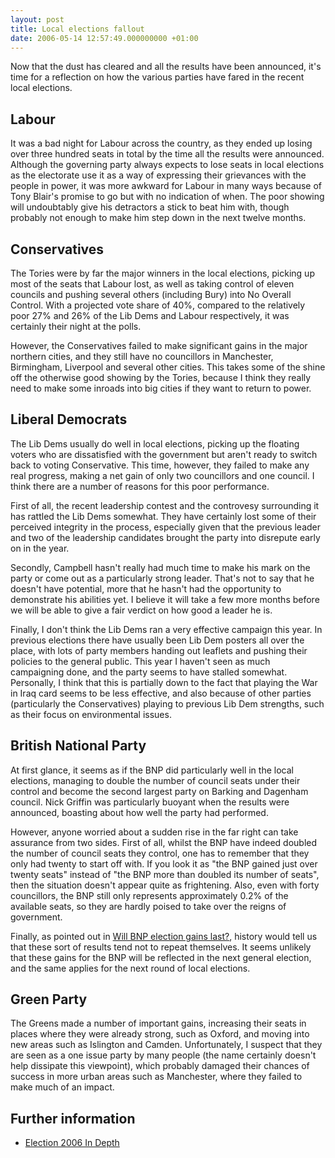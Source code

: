 ```yaml
---
layout: post
title: Local elections fallout
date: 2006-05-14 12:57:49.000000000 +01:00
---
```


Now that the dust has cleared and all the results have been announced, it's time for a reflection on how the various parties have fared in the recent local elections.

## Labour

It was a bad night for Labour across the country, as they ended up losing over three hundred seats in total by the time all the results were announced. Although the governing party always expects to lose seats in local elections as the electorate use it as a way of expressing their grievances with the people in power, it was more awkward for Labour in many ways because of Tony Blair's promise to go but with no indication of when. The poor showing will undoubtably give his detractors a stick to beat him with, though probably not enough to make him step down in the next twelve months.

## Conservatives

The Tories were by far the major winners in the local elections, picking up most of the seats that Labour lost, as well as taking control of eleven councils and pushing several others (including Bury) into No Overall Control. With a projected vote share of 40%, compared to the relatively poor 27% and 26% of the Lib Dems and Labour respectively, it was certainly their night at the polls.

However, the Conservatives failed to make significant gains in the major northern cities, and they still have no councillors in Manchester, Birmingham, Liverpool and several other cities. This takes some of the shine off the otherwise good showing by the Tories, because I think they really need to make some inroads into big cities if they want to return to power.

## Liberal Democrats

The Lib Dems usually do well in local elections, picking up the floating voters who are dissatisfied with the government but aren't ready to switch back to voting Conservative. This time, however, they failed to make any real progress, making a net gain of only two councillors and one council. I think there are a number of reasons for this poor performance.

First of all, the recent leadership contest and the controvesy surrounding it has rattled the Lib Dems somewhat. They have certainly lost some of their perceived integrity in the process, especially given that the previous leader and two of the leadership candidates brought the party into disrepute early on in the year.

Secondly, Campbell hasn't really had much time to make his mark on the party or come out as a particularly strong leader. That's not to say that he doesn't have potential, more that he hasn't had the opportunity to demonstrate his abilities yet. I believe it will take a few more months before we will be able to give a fair verdict on how good a leader he is.

Finally, I don't think the Lib Dems ran a very effective campaign this year. In previous elections there have usually been Lib Dem posters all over the place, with lots of party members handing out leaflets and pushing their policies to the general public. This year I haven't seen as much campaigning done, and the party seems to have stalled somewhat. Personally, I think that this is partially down to the fact that playing the War in Iraq card seems to be less effective, and also because of other parties (particularly the Conservatives) playing to previous Lib Dem strengths, such as their focus on environmental issues.

## British National Party

At first glance, it seems as if the BNP did particularly well in the local elections, managing to double the number of council seats under their control and become the second largest party on Barking and Dagenham council. Nick Griffin was particularly buoyant when the results were announced, boasting about how well the party had performed.

However, anyone worried about a sudden rise in the far right can take assurance from two sides. First of all, whilst the BNP have indeed doubled the number of council seats they control, one has to remember that they only had twenty to start off with. If you look it as "the BNP gained just over twenty seats" instead of "the BNP more than doubled its number of seats", then the situation doesn't appear quite as frightening. Also, even with forty councillors, the BNP still only represents approximately 0.2% of the available seats, so they are hardly poised to take over the reigns of government.

Finally, as pointed out in [Will BNP election gains last?](http://news.bbc.co.uk/1/hi/uk_politics/4968406.stm), history would tell us that these sort of results tend not to repeat themselves. It seems unlikely that these gains for the BNP will be reflected in the next general election, and the same applies for the next round of local elections.

## Green Party

The Greens made a number of important gains, increasing their seats in places where they were already strong, such as Oxford, and moving into new areas such as Islington and Camden. Unfortunately, I suspect that they are seen as a one issue party by many people (the name certainly doesn't help dissipate this viewpoint), which probably damaged their chances of success in more urban areas such as Manchester, where they failed to make much of an impact.

## Further information

 * [Election 2006 In Depth](http://news.bbc.co.uk/1/hi/in_depth/uk_politics/2006/election_2006/default.stm)

